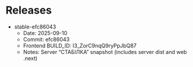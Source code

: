 # Releases

- stable-efc86043
  - Date: 2025-09-10
  - Commit: efc86043
  - Frontend BUILD_ID: I3_ZorC9nqQ9ryPpJbQ87
  - Notes: Server “СТАБІЛКА” snapshot (includes server dist and web .next)
